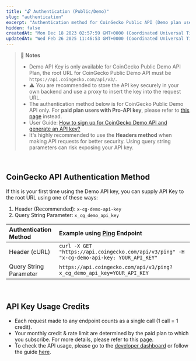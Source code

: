 ```yaml
---
title: "🔓 Authentication (Public/Demo)"
slug: "authentication"
excerpt: "Authentication method for CoinGecko Public API (Demo plan users)"
hidden: false
createdAt: "Mon Dec 18 2023 02:57:59 GMT+0000 (Coordinated Universal Time)"
updatedAt: "Wed Feb 26 2025 11:46:53 GMT+0000 (Coordinated Universal Time)"
---
```

> 📘 **Notes**
> 
> - Demo API Key is only available for CoinGecko Public Demo API Plan, the root URL for CoinGecko Public Demo API must be `https://api.coingecko.com/api/v3/`.
> - ⚠️ You are recommended to store the API key securely in your own backend and use a proxy to insert the key into the request URL.
> - The authentication method below is for CoinGecko Public Demo API only. For **paid plan users with Pro-API key**, please refer to [this page](https://docs.coingecko.com/v3.1.1/reference/authentication) instead. 
> - User Guide: [How to sign up for CoinGecko Demo API and generate an API key?](https://support.coingecko.com/hc/en-us/articles/21880397454233)
> - It's highly recommended to use the **Headers method** when making API requests for better security. Using query string parameters can risk exposing your API key.

<br />

## CoinGecko API Authentication Method

If this is your first time using the Demo API key, you can supply API Key to the root URL using one of these ways:

1. Header (Recommended): `x-cg-demo-api-key`
2. Query String Parameter: `x_cg_demo_api_key`

| Authentication Method  | Example using [Ping](/reference/ping-server) Endpoint                                      |
| :--------------------- | :----------------------------------------------------------------------------------------- |
| Header (cURL)          | `curl -X GET "https://api.coingecko.com/api/v3/ping" -H "x-cg-demo-api-key: YOUR_API_KEY"` |
| Query String Parameter | `https://api.coingecko.com/api/v3/ping?x_cg_demo_api_key=YOUR_API_KEY`                     |

<br />

## API Key Usage Credits

- Each request made to any endpoint counts as a single call (1 call = 1 credit).
- Your monthly credit & rate limit are determined by the paid plan to which you subscribe. For more details, please refer to this [page](https://www.coingecko.com/en/api/pricing).
- To check the API usage, please go to the [developer dashboard](https://www.coingecko.com/en/developers/dashboard) or follow the guide [here](/reference/setting-up-your-api-key#4-api-usage-report).
